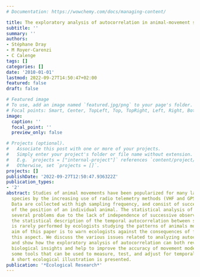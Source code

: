 ```yaml
---
# Documentation: https://wowchemy.com/docs/managing-content/

title: The exploratory analysis of autocorrelation in animal-movement studies
subtitle: ''
summary: ''
authors:
- Stéphane Dray
- M Royer-Carenzi
- C Calenge
tags: []
categories: []
date: '2010-01-01'
lastmod: 2022-09-27T14:50:47+02:00
featured: false
draft: false

# Featured image
# To use, add an image named `featured.jpg/png` to your page's folder.
# Focal points: Smart, Center, TopLeft, Top, TopRight, Left, Right, BottomLeft, Bottom, BottomRight.
image:
  caption: ''
  focal_point: ''
  preview_only: false

# Projects (optional).
#   Associate this post with one or more of your projects.
#   Simply enter your project's folder or file name without extension.
#   E.g. `projects = ["internal-project"]` references `content/project/deep-learning/index.md`.
#   Otherwise, set `projects = []`.
projects: []
publishDate: '2022-09-27T12:50:47.936322Z'
publication_types:
- '2'
abstract: Studies of animal movements have been popularized for many large and shy
  species by the increasing use of radio telemetry methods (VHF and GPS technologies).
  Data are collected with high sampling frequency, and consist of successive observations
  of the position of an individual animal. The statistical analysis of such data poses
  several problems due to the lack of independence of successive observations. However,
  the statistical description of the temporal autocorrelation between successive steps
  is rarely performed by ecologists studying the patterns of animals movements. The
  aim of this paper is to warn ecologists against the consequences of failing to consider
  this aspect. We discuss the various issues related to analyzing autocorrelated data,
  and show how the exploratory analysis of autocorrelation can both reveal important
  biological insights and help to improve the accuracy of movement models. We suggest
  some tools that can be used to measure, test, and adjust for temporal autocorrelation.
  A short ecological illustration is presented.
publication: '*Ecological Research*'
---
```

